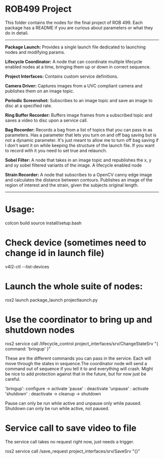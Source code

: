 # ROB499 Project

This folder contains the nodes for the final project of ROB 499. Each package has a README if you 
are curious about parameters or what they do in detail.

--------------------------------------------------------------------------------------------------

**Package Launch:**  Provides a single launch file dedicated to launching nodes and modifying params.

**Lifecycle Coordinator:** A node that can coordinate multiple lifecycle enabled nodes at a time, bringing
  them up or down in correct sequence.

**Project Interfaces:** Contains custom service definitions.

**Camera Driver:** Captures images from a UVC compliant camera and publishes them on an image topic.

**Periodic Screenshot:** Subscribes to an image topic and save an image to disc at a specified rate.

**Ring Buffer Recorder:** Buffers image frames from a subscribed topic and saves a video to disc upon 
  a service call.

**Bag Recorder:** Records a bag from a list of topics that you can pass in as parameters. Has a 
  parameter that lets you turn on and off bag saving but is not a dynamic parameter. It's just 
  meant to allow me to turn off bag saving if I don't want it on while keeping the structure of the
  launch file. If you want to record with it you need to set true and relaunch.

**Sobel Filter:** A node that takes in an image topic and republishes the x, y and xy sobel filtered
  variants of the image. A lifecycle enabled node

**Strain Recorder:** A node that subscribes to a OpenCV canny edge image and calculates the distance
  between contours. Publishes an image of the region of interest and the strain, given the subjects
  original length.

--------------------------------------------------------------------------------------------------

# Usage:

colcon build
source install/setup.bash

# Check device (sometimes need to change id in launch file)
v4l2-ctl --list-devices


# Launch the whole suite of nodes:
ros2 launch package_launch projectlaunch.py

# Use the coordinator to bring up and shutdown nodes
ros2 service call /lifecycle_control project_interfaces/srv/ChangeStateSrv "{ command: 'bringup' }"

These are the different commands you can pass in the service. Each will move through the states in sequence.The coordinator node will send a command out of sequence if you tell it to and everything will crash. Might be 
nice to add protection against that in the future, but for now just be careful.

'bringup': configure -> activate
'pause' : deactivate
'unpause' : activate
'shutdown' : deactivate -> cleanup -> shutdown


Pause can only be run while active and unpause only while paused. Shutdown can only be run while active, not paused.

# Service call to save video to file
The service call takes no request right now, just needs a trigger.

ros2 service call /save_request project_interfaces/srv/SaveSrv "{}"





